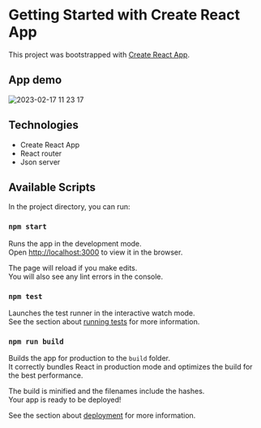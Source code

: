 # Getting Started with Create React App

This project was bootstrapped with [Create React App](https://github.com/facebook/create-react-app).

## App demo
![2023-02-17 11 23 17](https://user-images.githubusercontent.com/45047536/219709640-b13aa692-8be0-4aa6-a798-a42c67d12912.gif)

## Technologies
- Create React App
- React router
- Json server

## Available Scripts

In the project directory, you can run:

### `npm start`

Runs the app in the development mode.\
Open [http://localhost:3000](http://localhost:3000) to view it in the browser.

The page will reload if you make edits.\
You will also see any lint errors in the console.

### `npm test`

Launches the test runner in the interactive watch mode.\
See the section about [running tests](https://facebook.github.io/create-react-app/docs/running-tests) for more information.

### `npm run build`

Builds the app for production to the `build` folder.\
It correctly bundles React in production mode and optimizes the build for the best performance.

The build is minified and the filenames include the hashes.\
Your app is ready to be deployed!

See the section about [deployment](https://facebook.github.io/create-react-app/docs/deployment) for more information.

